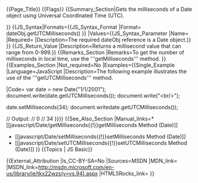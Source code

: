 {{Page_Title}}
{{Flags}}
{{Summary_Section|Gets the milliseconds of a Date object using Universal Coordinated Time (UTC).

}}
{{JS_Syntax|Formats={{JS_Syntax_Format
|Format= dateObj.getUTCMilliseconds() }}
|Values={{JS_Syntax_Parameter
|Name=
|Required=
|Description=The required dateObj reference is a Date object.}}
}}
{{JS_Return_Value
|Description=Returns a millisecond value that can range from 0-999.}}
{{Remarks_Section
|Remarks=To get the number of milliseconds in local time, use the '''getMilliseconds''' method.
}}
{{Examples_Section
|Not_required=No
|Examples={{Single_Example
|Language=JavaScript
|Description=The following example illustrates the use of the '''getUTCMilliseconds''' method.

|Code= var date = new Date("1/1/2001");
 document.write(date.getUTCMilliseconds());
 document.write("&lt;br/&gt;");
 
 date.setMilliseconds(34);
 document.writedate.getUTCMilliseconds());
 
 // Output:
 // 0 
 // 34
}}}}
{{See_Also_Section
|Manual_links=* [[javascript/Date/getMilliseconds{{!}}getMilliseconds Method (Date)]]
* [[javascript/Date/setMilliseconds{{!}}setMilliseconds Method (Date)]]
* [[javascript/Date/setUTCMilliseconds{{!}}setUTCMilliseconds Method (Date)]]
}}
{{Topics | JS Basic}}

{{External_Attribution
|Is_CC-BY-SA=No
|Sources=MSDN
|MDN_link=
|MSDN_link=http://msdn.microsoft.com/en-us/library/ie/tkx22wzs(v=vs.94).aspx
|HTML5Rocks_link=
}}